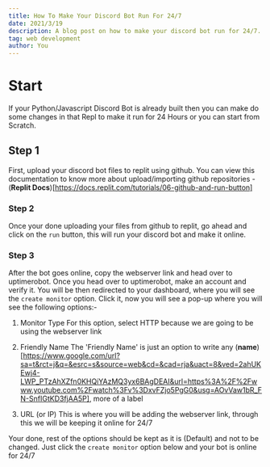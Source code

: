 ```yaml
---
title: How To Make Your Discord Bot Run For 24/7
date: 2021/3/19
description: A blog post on how to make your discord bot run for 24/7.
tag: web development
author: You
---
```


# Start

If your Python/Javascript Discord Bot is already built then you can make do some changes in that Repl to make it run for 24 Hours or you can start from Scratch.

## Step 1

First, upload your discord bot files to replit using github. You can view this documentation to know more about upload/importing github repositories - (**Replit Docs**)[https://docs.replit.com/tutorials/06-github-and-run-button]

### Step 2

Once your done uploading your files from github to replit, go ahead and click on the ``run`` button, this will run your discord bot and make it online.

### Step 3

After the bot goes online, copy the webserver link and head over to uptimerobot. Once you head over to uptimerobot, make an account and verify it. You will be then redirected to your dashboard, where you will see the ``create monitor`` option. Click it, now you will see a pop-up where you will see the following options:- 

1. Monitor Type
For this option, select HTTP because we are going to be using the webserver link

2. Friendly Name
The 'Friendly Name' is just an option to write any (**name**)[https://www.google.com/url?sa=t&rct=j&q=&esrc=s&source=web&cd=&cad=rja&uact=8&ved=2ahUKEwj4-LWP_PTzAhXZfn0KHQiYAzMQ3yx6BAgDEAI&url=https%3A%2F%2Fwww.youtube.com%2Fwatch%3Fv%3DxvFZjo5PgG0&usg=AOvVaw1bR_FN-SnfIGtKD3fjAA5P], more of a label

3. URL (or IP)
This is where you will be adding the webserver link, through this we will be keeping it online for 24/7

Your done, rest of the options should be kept as it is (Default) and not to be changed. Just click the ``create monitor`` option below and your bot is online for 24/7
